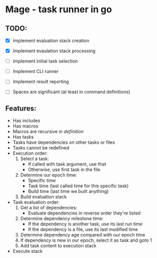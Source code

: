 Mage - task runner in go
========================


TODO:
-----

- [X] Implement evaluation stack creation
- [X] Implement evaulation stack processing
- [ ] Implement initial task selection
- [ ] Implement CLI runner
- [ ] Implement result reporting
- [ ] Spaces are significant (at least in command definitions)


Features:
---------

- Has includes
- Has macros
- Macros are recursive _in definition_
- Has tasks
- Tasks have dependencies on other tasks or files
- Tasks cannot be redefined
- Execution order:
	1. Select a task:
		- If called with task argument, use that
		- Otherwise, use first task in the file
	2. Determine our epoch time:
		- Specific time
		- Task time (last called time for this specific task)
		- Build time (last time we built anything)
	3. Build evaluation stack
- Task evaluation order:
	1. Get a list of dependencies:
		- Evaluate dependencies in reverse order they're listed
	2. Determine dependency milestone time:
		- If the dependency is another task, use its last run time
		- If the dependency is a file, use its last modified time
	3. Determine dependency age compared with our epoch time
	4. If dependency is new in our epoch, select it as task and goto 1
	5. Add task content to execution stack
- Execute stack

